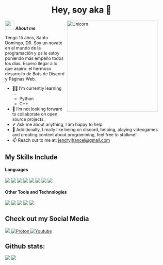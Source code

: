 <h1 align="center"><b>Hey, soy aka 🎃 </b></h1>
<!--  -->
<img align="right" width=300px alt="Unicorn" src="https://c.tenor.com/GN73MKBawZYAAAAi/busy-cute.gif" />

<img src="https://media.giphy.com/media/ObNTw8Uzwy6KQ/giphy.gif" width="30px">&nbsp;***About me***

Tengo 15 años, Santo Domingo, DR. Soy un novato en el mundo de la programación y ps le estoy poniendo más empeño todos los días. Espero llegar a lo que aspiro: el hermoso desarrollo de Bots de Discord y Páginas Web.
- 🧑‍💻 I’m currently learning ...
  - Python
  - C++
- 👯 I’m not looking forward to collaborate on open source projects.
- ✔ Ask me about anything, I am happy to help<br>
- 🩵 Additionally, I really like being on discord, helping, playing videogames and creating content about programming, feel free to stalkme!
- 📫 Reach out to me at: <a href="mailto:jendryjhancel@gmail.com?Subject=Hey,%20soy%20aka.%20👨‍💻" target="_blank">jendryjhancel@gmail.com</a>

## My Skills Include

<h4> Languages </h4>
<span> 
  <img src="https://img.shields.io/badge/HTML5-E34F26?style=for-the-badge&logo=html5&logoColor=white">
  <img src="https://img.shields.io/badge/CSS3-1572B6?style=for-the-badge&logo=css3&logoColor=white">
  <img src="https://img.shields.io/badge/JavaScript-F7DF1E?style=for-the-badge&logo=javascript&logoColor=black">
  <img src="https://img.shields.io/badge/Java-ED8B00?style=for-the-badge&logo=java&logoColor=white">
  <img src="https://img.shields.io/badge/C-00599C?style=for-the-badge&logo=c&logoColor=white">
  <img src="https://img.shields.io/badge/python-3670A0?style=for-the-badge&logo=python&logoColor=ffdd54">
  <img src= "https://img.shields.io/badge/typescript-%23007ACC.svg?style=for-the-badge&logo=typescript&logoColor=white">
  <img src= "https://img.shields.io/badge/-Arduino-00979D?style=for-the-badge&logo=Arduino&logoColor=white">
 


</span>


<h4> Other Tools and Technologies </h4>
<span>
  <img src="https://img.shields.io/badge/Git-F05032?style=for-the-badge&logo=git&logoColor=white">
  <img src="https://img.shields.io/badge/jira-%230A0FFF.svg?style=for-the-badge&logo=jira&logoColor=white">
  <img src="https://img.shields.io/badge/Notion-%23000000.svg?style=for-the-badge&logo=notion&logoColor=white">
  <img src="https://img.shields.io/badge/Fedora-294172?style=for-the-badge&logo=fedora&logoColor=white">
  <img src="https://img.shields.io/badge/MySQL-00000F?style=for-the-badge&logo=mysql&logoColor=white">




</span>

## Check out my Social Media

<a href= "https://www.instagram.com/abreuendry_/?hl=es" target="_blank">
    <img src="https://img.shields.io/badge/Instagram-%23E4405F.svg?style=for-the-badge&logo=Instagram&logoColor=white">
</a>
<a href="mailto:jendryjhancel@protonmail.com?Subject=Hey,%20soy%20aka.%20👨‍💻" target="_blank">
  <img src="https://img.shields.io/badge/Proton%20Drive-6d4aff?style=for-the-badge&logo=proton%20drive&logoColor=white" alt="Proton">
</a>
<a href="https://www.do.linkedin.com/in/jendry-de-leon-b2a46b2a6" target="_blank">
  <img src="https://img.shields.io/badge/YouTube-%23FF0000.svg?style=for-the-badge&logo=YouTube&logoColor=white" alt="Youtube">
</a>

<h2>Github stats:</h2> 

[![](https://github-readme-stats.vercel.app/api?username=tuerre&show_icons=true&theme=tokyonight&hide_border=true&locale=en)](https://github.com/tuerre)
[![](https://github-readme-streak-stats.herokuapp.com/?user=tuerre&theme=material-palenight)](https://github.com/tuerre)
</div>
